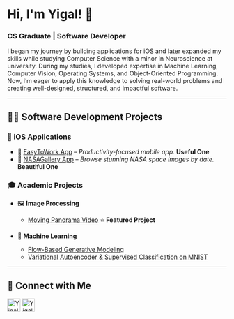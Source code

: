 <h1 align="left">Hi, I'm Yigal! 👋</h1>
<h3 align="left">CS Graduate | Software Developer</h3>

<p align="left">
I began my journey by building applications for iOS and later expanded my skills while studying Computer Science with a minor in Neuroscience at university. During my studies, I developed expertise in Machine Learning, Computer Vision, Operating Systems, and Object-Oriented Programming. Now, I’m eager to apply this knowledge to solving real-world problems and creating well-designed, structured, and impactful software.
</p>

---

## 👨‍💻 Software Development Projects

### 📱 iOS Applications  
- 🚀 [EasyToWork App](https://github.com/igalneph/EasyToWork-App) – *Productivity-focused mobile app.*  **Useful One**
- 🌌 [NASAGallery App](https://github.com/igalneph/NasaGallery-App) – *Browse stunning NASA space images by date.* **Beautiful One**

### 🎓 Academic Projects
- 🖼 **Image Processing**  
  - [Moving Panorama Video](https://github.com/igalneph/moving-panorama-video/tree/main) ⭐ **Featured Project**

- 🤖 **Machine Learning**  
  - [Flow-Based Generative Modeling](https://github.com/igalneph/flow-models)
  - [Variational Autoencoder & Supervised Classification on MNIST](https://github.com/igalneph/vae) 

---

## 🤳 Connect with Me
[<img align="left" alt="Yigal Nepomniachi | LinkedIn" width="30px" src="https://cdn.jsdelivr.net/npm/simple-icons@v3/icons/linkedin.svg" />](https://www.linkedin.com/in/yigal-nepomniachi-634254240)
[<img align="left" alt="Yigal Nepomniachi | Instagram" width="30px" src="https://cdn.jsdelivr.net/npm/simple-icons@v3/icons/instagram.svg" />](https://www.instagram.com/igalneph/)

<br clear="left"/>

